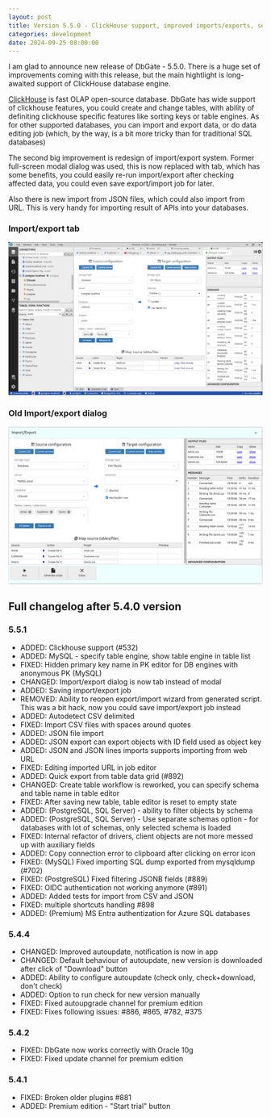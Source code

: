 ```yaml
---
layout: post
title: Version 5.5.0 - ClickHouse support, improved imports/exports, separate-schema mode for big databases
categories: development
date: 2024-09-25 08:00:00
---
```


I am glad to announce new release of DbGate - 5.5.0. There is a huge set of improvements coming with this release, but the main hightlight is long-awaited support of ClickHouse database engine.

[ClickHouse](https://clickhouse.com/) is fast OLAP open-source database. DbGate has wide support of clickhouse features, you could create and change tables, with ability of definiting clickhouse specific features like sorting keys or table engines. As for other supported databases, you can import and export data, or do data editing job (which, by the way, is a bit more tricky than for traditional SQL databases)

The second big improvement is redesign of import/export system. Former full-screen modal dialog was used, this is now replaced with tab, which has some benefits, you could easily re-run import/export after checking affected data, you could even save export/import job for later.

Also there is new import from JSON files, which could also import from URL. This is very handy for importing result of APIs into your databases.

### Import/export tab

<img src='/assets/screenshots/export.png' />

### Old Import/export dialog

<img src='/assets/screenshots/exportold.png' />

## Full changelog after 5.4.0 version

### 5.5.1
- ADDED: Clickhouse support (#532)
- ADDED: MySQL - specify table engine, show table engine in table list
- FIXED: Hidden primary key name in PK editor for DB engines with anonymous PK (MySQL)
- CHANGED: Import/export dialog is now tab instead of modal
- ADDED: Saving import/export job
- REMOVED: Ability to reopen export/import wizard from generated script. This was a bit hack, now you could save import/export job instead
- ADDED: Autodetect CSV delimited
- FIXED: Import CSV files with spaces around quotes
- ADDED: JSON file import
- ADDED: JSON export can export objects with ID field used as object key
- ADDED: JSON and JSON lines imports supports importing from web URL
- FIXED: Editing imported URL in job editor
- ADDED: Quick export from table data grid (#892)
- CHANGED: Create table workflow is reworked, you can specify schema and table name in table editor
- FIXED: After saving new table, table editor is reset to empty state
- ADDED: (PostgreSQL, SQL Server) - ability to filter objects by schema
- ADDED: (PostgreSQL, SQL Server) - Use separate schemas option - for databases with lot of schemas, only selected schema is loaded
- FIXED: Internal refactor of drivers, client objects are not more messed up with auxiliary fields
- ADDED: Copy connection error to clipboard after clicking on error icon
- FIXED: (MySQL) Fixed importing SQL dump exported from mysqldump (#702)
- FIXED: (PostgreSQL) Fixed filtering JSONB fields (#889)
- FIXED: OIDC authentication not working anymore (#891)
- ADDED: Added tests for import from CSV and JSON
- FIXED: multiple shortcuts handling #898
- ADDED: (Premium) MS Entra authentization for Azure SQL databases

### 5.4.4
- CHANGED: Improved autoupdate, notification is now in app
- CHANGED: Default behaviour of autoupdate, new version is downloaded after click of "Download" button
- ADDED: Ability to configure autoupdate (check only, check+download, don't check)
- ADDED: Option to run check for new version manually
- FIXED: Fixed autoupgrade channel for premium edition
- FIXED: Fixes following issues: #886, #865, #782, #375

### 5.4.2
- FIXED: DbGate now works correctly with Oracle 10g
- FIXED: Fixed update channel for premium edition

### 5.4.1
- FIXED: Broken older plugins #881
- ADDED: Premium edition - "Start trial" button
